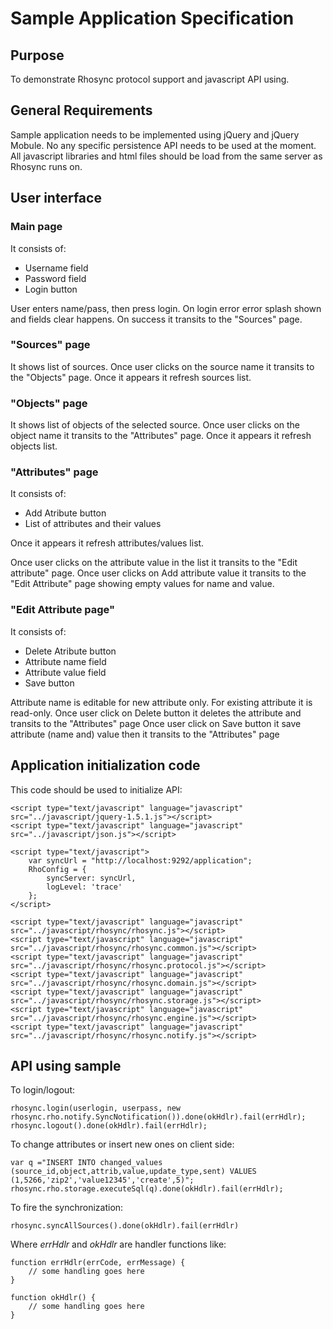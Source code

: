 Sample Application Specification
==

## Purpose

To demonstrate Rhosync protocol support and javascript API using.

## General Requirements

Sample application needs to be implemented using jQuery and jQuery Mobule. No any specific persistence API needs to
be used at the moment. All javascript libraries and html files should be load from the same server as Rhosync runs on.

## User interface

### Main page

It consists of:

* Username field
* Password field
* Login button

User enters name/pass, then press login. On login error error splash shown and fields clear happens. On success it transits to the "Sources" page.

### "Sources" page

It shows list of sources. Once user clicks on the source name it transits to the "Objects" page.
Once it appears it refresh sources list.

### "Objects" page

It shows list of objects of the selected source. Once user clicks on the object name it transits to the "Attributes" page.
Once it appears it refresh objects list.

### "Attributes" page

It consists of:

* Add Atribute button
* List of attributes and their values

Once it appears it refresh attributes/values list.

Once user clicks on the attribute value in the list it transits to the "Edit attribute" page.
Once user clicks on Add attribute value it transits to the "Edit Attribute" page showing empty values for name and value.

### "Edit Attribute page"

It consists of:

* Delete Atribute button
* Attribute name field
* Attribute value field
* Save button

Attribute name is editable for new attribute only. For existing attribute it is read-only.
Once user click on Delete button it deletes the attribute and transits to the "Attributes" page
Once user click on Save button it save attribute (name and) value then it transits to the "Attributes" page

## Application initialization code

This code should be used to initialize API:

    <script type="text/javascript" language="javascript" src="../javascript/jquery-1.5.1.js"></script>
    <script type="text/javascript" language="javascript" src="../javascript/json.js"></script>

    <script type="text/javascript">
        var syncUrl = "http://localhost:9292/application";
        RhoConfig = {
            syncServer: syncUrl,
            logLevel: 'trace'
        };
    </script>

    <script type="text/javascript" language="javascript" src="../javascript/rhosync/rhosync.js"></script>
    <script type="text/javascript" language="javascript" src="../javascript/rhosync/rhosync.common.js"></script>
    <script type="text/javascript" language="javascript" src="../javascript/rhosync/rhosync.protocol.js"></script>
    <script type="text/javascript" language="javascript" src="../javascript/rhosync/rhosync.domain.js"></script>
    <script type="text/javascript" language="javascript" src="../javascript/rhosync/rhosync.storage.js"></script>
    <script type="text/javascript" language="javascript" src="../javascript/rhosync/rhosync.engine.js"></script>
    <script type="text/javascript" language="javascript" src="../javascript/rhosync/rhosync.notify.js"></script>

## API using sample

To login/logout:

    rhosync.login(userlogin, userpass, new rhosync.rho.notify.SyncNotification()).done(okHdlr).fail(errHdlr);
    rhosync.logout().done(okHdlr).fail(errHdlr);

To change attributes or insert new ones on client side:

    var q ="INSERT INTO changed_values (source_id,object,attrib,value,update_type,sent) VALUES (1,5266,'zip2','value12345','create',5)";
    rhosync.rho.storage.executeSql(q).done(okHdlr).fail(errHdlr);

To fire the synchronization:

    rhosync.syncAllSources().done(okHdlr).fail(errHdlr)

Where *errHdlr* and *okHdlr* are handler functions like:

    function errHdlr(errCode, errMessage) {
        // some handling goes here
    }

    function okHdlr() {
        // some handling goes here
    }
